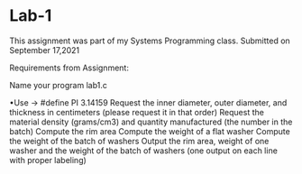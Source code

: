 # Lab-1

This assignment was part of my Systems Programming class. Submitted on September 17,2021

Requirements from Assignment:

Name your program lab1.c

•Use ->  #define PI 3.14159
Request the inner diameter, outer diameter, and thickness in centimeters (please request it in that order)
Request the material density (grams/cm3) and quantity manufactured (the number in the batch)
Compute the rim area
Compute the weight of a flat washer
Compute the weight of the batch of washers
Output the rim area, weight of one washer and the weight of the batch of washers (one output on each line with proper labeling)
